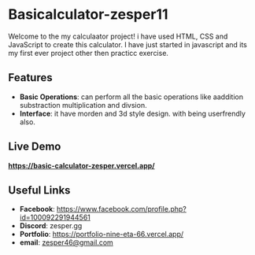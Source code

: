 # Basicalculator-zesper11

Welcome to the my calculaator project! i have used HTML, CSS and JavaScript to create this calculator.
I have just started in javascript and its my first ever project other then practicc exercise.

## Features

- **Basic Operations**: can perform all the basic operations like aaddition substraction multiplication and divsion.
- **Interface**: it have morden and 3d style design. with being userfrendly also.

## Live Demo
**https://basic-calculator-zesper.vercel.app/**

## Useful Links
- **Facebook**: https://www.facebook.com/profile.php?id=100092291944561
- **Discord**: zesper.gg
- **Portfolio**: https://portfolio-nine-eta-66.vercel.app/
- **email**: zesper46@gmail.com


